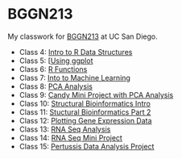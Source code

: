 # BGGN213
My classwork for [BGGN213](https://bioboot.github.io/bggn213_F24/) at UC San Diego.

- Class 4: [Intro to R Data Structures](https://github.com/oliviabaldwin/bggn213_github/blob/main/class04/class04.pdf)
- Class 5: [[Using ggplot](https://github.com/oliviabaldwin/bggn213_github/blob/main/class05/class05.md)
- Class 6: [R Functions](https://github.com/oliviabaldwin/bggn213_github/blob/main/class06/class06.md)
- Class 7: [Into to Machine Learning](https://github.com/oliviabaldwin/bggn213_github/blob/main/class07/class07.md) 
- Class 8: [PCA Analysis](https://github.com/oliviabaldwin/bggn213_github/blob/main/class08/class08.md)
- Class 9: [Candy Mini Project with PCA Analysis](https://github.com/oliviabaldwin/bggn213_github/blob/main/class09/class09.md)
- Class 10: [Structural Bioinformatics Intro](https://github.com/oliviabaldwin/bggn213_github/blob/main/class10/class10.md)
- Class 11: [Stuctural Bioinformatics Part 2](https://github.com/oliviabaldwin/bggn213_github/blob/main/class11/class11.md)
- Class 12: [Plotting Gene Expression Data](https://github.com/oliviabaldwin/bggn213_github/blob/main/class12/class12_hw.md)
- Class 13: [RNA Seq Analysis](https://github.com/oliviabaldwin/bggn213_github/blob/main/class13/class13.md)
- Class 14: [RNA Seq Mini Project](https://github.com/oliviabaldwin/bggn213_github/blob/main/class14/class14_miniproject.md)
- Class 15: [Pertussis Data Analysis Project](https://github.com/oliviabaldwin/bggn213_github/blob/main/class15/class15.md)
